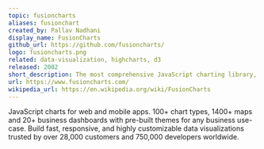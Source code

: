 ```yaml
---
topic: fusioncharts
aliases: fusionchart
created_by: Pallav Nadhani
display_name: FusionCharts
github_url: https://github.com/fusioncharts/
logo: fusioncharts.png
related: data-visualization, highcharts, d3
released: 2002
short_description: The most comprehensive JavaScript charting library, with over 100+ charts and 1400+ maps.
url: https://www.fusioncharts.com/
wikipedia_url: https://en.wikipedia.org/wiki/FusionCharts
---
```

JavaScript charts for web and mobile apps. 100+ chart types, 1400+ maps and 20+ business dashboards with pre-built themes for any business use-case. Build fast, responsive, and highly customizable data visualizations trusted by over 28,000 customers and 750,000 developers worldwide.
